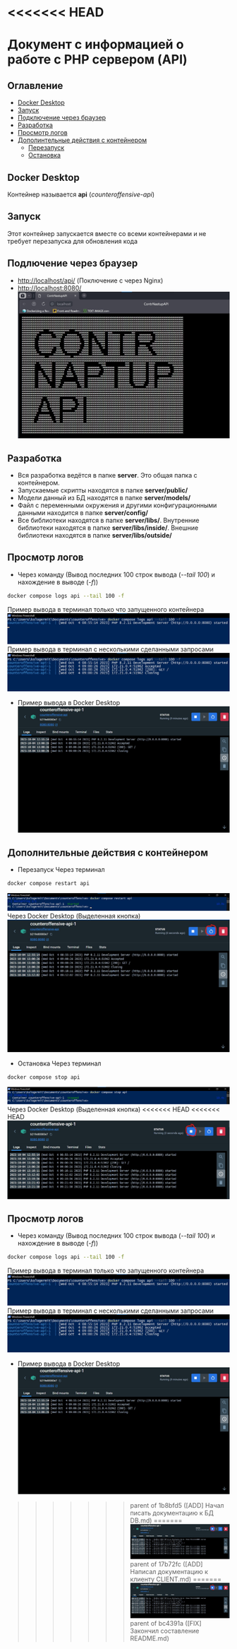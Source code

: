 <<<<<<< HEAD
=======
# Документ с информацией о работе с PHP сервером (API)
## Оглавление
+ [Docker Desktop](#docker-desktop)
+ [Запуск](#start)
+ [Подключение через браузер](#browser-connection)
+ [Разработка](#dev)
+ [Просмотр логов](#logs-view)
+ [Дополинтельные действия с контейнером](#other-moves)
	+ [Перезапуск](#restart)
	+ [Остановка](#stop)
<a name="docker-desktop"></a>
## Docker Desktop
Контейнер называется **api** (*counteroffensive-api*)
<a name="start"></a>
## Запуск
Этот контейнер запускается вместе со всеми контейнерами и не требует перезапуска для обновления кода
<a name="browser-connection"></a>
## Подлючение через браузер
+ [http://localhost/api/](http://localhost/api/) (Поключение с через Nginx)
+ [http://localhost:8080/](http://localhost:8080/)
![Пример подкключения к API через браузер](images/api/browser-api-connect-example.jpg)
<a name="dev"></a>
## Разработка
+ Вся разработка ведётся в папке **server**. Это общая папка с контейнером. 
+ Запускаемые скрипты находятся в папке **server/public/**
+ Модели данный из БД находятся в папке **server/models/**
+ Файл с переменными окружения и другими конфигурационными данными находится в папке **server/config/**
+ Все библиотеки находятся в папке **server/libs/**. Внутренние библиотеки находятся в папке **server/libs/inside/**. Внешние библиотеки находятся в папке **server/libs/outside/**
<a name="logs-view"></a>
## Просмотр логов
+ Через команду (Вывод последних 100 строк вывода (*--tail 100*) и нахождение в выводе (*-f*))
```bash
docker compose logs api --tail 100 -f
```
Пример вывода в терминал только что запущенного контейнера
![Пример вывода в терминал](images/api/cmd-logs-example.jpg)
Пример вывода в терминал с несколькими сделанными запросами
![Пример вывода в терминал](images/api/cmd-logs-example2.jpg)
+ Пример вывода в Docker Desktop 
![Пример вывода в Docker Desktop](images/api/docker-desktop-logs-example.jpg)
<a name="other-moves"></a>
## Дополнительные действия с контейнером
<a name="restart"></a>
+ Перезапуск
Через терминал
```bash
docker compose restart api
```
![Пример перезапуска контейнера через терминал](images/api/cmd-container-restart-example.jpg)
Через Docker Desktop (Выделенная кнопка)
![Пример перезапуска контейнера через Docker Desktop](images/api/docker-desktop-restart-container-example.jpg)
<a name="stop"></a>
+ Остановка
Через терминал
```bash
docker compose stop api
```
![Пример остановки контейнера через терминал](images/api/cmd-container-stop-example.jpg)
Через Docker Desktop (Выделенная кнопка)
<<<<<<< HEAD
<<<<<<< HEAD
![Пример остановки контейнера через Docker Desktop](images/server/docker-desktop-stop-container-example.jpg)

<a name="logs-view"></a>
## Просмотр логов
+ Через команду (Вывод последних 100 строк вывода (*--tail 100*) и нахождение в выводе (*-f*))
```bash
docker compose logs api --tail 100 -f
```
Пример вывода в терминал только что запущенного контейнера
![Пример вывода в терминал](images/server/cmd-logs-example.jpg)
Пример вывода в терминал с несколькими сделанными запросами
![Пример вывода в терминал](images/server/cmd-logs-example2.jpg)
+ Пример вывода в Docker Desktop 
![Пример вывода в Docker Desktop](images/server/docker-desktop-logs-example.jpg)
>>>>>>> parent of 1b8bfd5 ([ADD] Начал писать документацию к БД DB.md)
=======
![Пример остановки контейнера через Docker Desktop](images/server/docker-desktop-stop-container-example.jpg)
>>>>>>> parent of 17b72fc ([ADD] Написал документацию к клиенту CLIENT.md)
=======
![Пример остановки контейнера через Docker Desktop](images/api/docker-desktop-stop-container-example.jpg)
>>>>>>> parent of bc4391a ([FIX] Закончил составление README.md)

